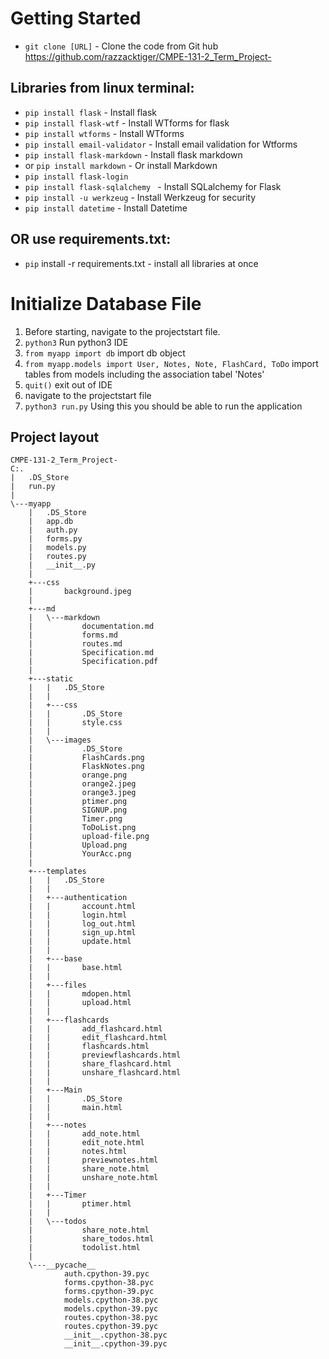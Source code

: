 # Getting Started

- `git clone [URL]` - Clone the code from Git hub https://github.com/razzacktiger/CMPE-131-2_Term_Project-

## Libraries from linux terminal:

- `pip install flask` - Install flask
- `pip install flask-wtf` - Install WTforms for flask
- `pip install wtforms` - Install WTforms
- `pip install email-validator` - Install email validation for Wtforms
- `pip install flask-markdown` - Install flask markdown
- or `pip install markdown` - Or install Markdown
- `pip install flask-login`
- `pip install flask-sqlalchemy ` - Install SQLalchemy for Flask
- `pip install -u werkzeug` - Install Werkzeug for security
- `pip install datetime` - Install Datetime

## OR use requirements.txt:

- `pip` install -r requirements.txt - install all libraries at once

# Initialize Database File

1. Before starting, navigate to the projectstart file.
1. `python3` Run python3 IDE
1. `from myapp import db` import db object
1. `from myapp.models import User, Notes, Note, FlashCard, ToDo` import tables from models including the association tabel 'Notes'
1. `quit()` exit out of IDE
1. navigate to the projectstart file
1. `python3 run.py` Using this you should be able to run the application

## Project layout

```
CMPE-131-2_Term_Project-
C:.
|   .DS_Store
|   run.py
|
\---myapp
    |   .DS_Store
    |   app.db
    |   auth.py
    |   forms.py
    |   models.py
    |   routes.py
    |   __init__.py
    |
    +---css
    |       background.jpeg
    |
    +---md
    |   \---markdown
    |           documentation.md
    |           forms.md
    |           routes.md
    |           Specification.md
    |           Specification.pdf
    |
    +---static
    |   |   .DS_Store
    |   |
    |   +---css
    |   |       .DS_Store
    |   |       style.css
    |   |
    |   \---images
    |           .DS_Store
    |           FlashCards.png
    |           FlaskNotes.png
    |           orange.png
    |           orange2.jpeg
    |           orange3.jpeg
    |           ptimer.png
    |           SIGNUP.png
    |           Timer.png
    |           ToDoList.png
    |           upload-file.png
    |           Upload.png
    |           YourAcc.png
    |
    +---templates
    |   |   .DS_Store
    |   |
    |   +---authentication
    |   |       account.html
    |   |       login.html
    |   |       log_out.html
    |   |       sign_up.html
    |   |       update.html
    |   |
    |   +---base
    |   |       base.html
    |   |
    |   +---files
    |   |       mdopen.html
    |   |       upload.html
    |   |
    |   +---flashcards
    |   |       add_flashcard.html
    |   |       edit_flashcard.html
    |   |       flashcards.html
    |   |       previewflashcards.html
    |   |       share_flashcard.html
    |   |       unshare_flashcard.html
    |   |
    |   +---Main
    |   |       .DS_Store
    |   |       main.html
    |   |
    |   +---notes
    |   |       add_note.html
    |   |       edit_note.html
    |   |       notes.html
    |   |       previewnotes.html
    |   |       share_note.html
    |   |       unshare_note.html
    |   |
    |   +---Timer
    |   |       ptimer.html
    |   |
    |   \---todos
    |           share_note.html
    |           share_todos.html
    |           todolist.html
    |
    \---__pycache__
            auth.cpython-39.pyc
            forms.cpython-38.pyc
            forms.cpython-39.pyc
            models.cpython-38.pyc
            models.cpython-39.pyc
            routes.cpython-38.pyc
            routes.cpython-39.pyc
            __init__.cpython-38.pyc
            __init__.cpython-39.pyc
```
